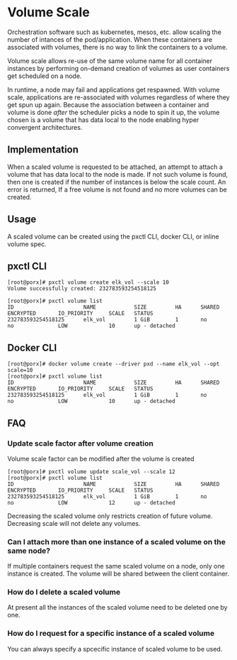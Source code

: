 # Volume Scale

Orchestration software such as kubernetes, mesos, etc.  allow scaling the
number of intances of the pod/application.  When these containers are
associated with volumes, there is no way to link the containers to a volume.

Volume scale allows re-use of the same volume name for all container instances
by performing on-demand creation of volumes as  user containers get
scheduled on a node.

In runtime, a node may fail and applications get respawned. With volume 
scale, applications are re-associated with volumes regardless of where they get
spun up again.  Because the association between a container and volume is done
*after* the scheduler picks a node to spin it up, the volume 
chosen is a volume that has data local to the node enabling hyper
convergent architectures.

## Implementation

When a scaled volume is requested to be attached, an attempt to attach a volume
that has data local to the node is made. If not such volume is found, then one is
created if the number of instances is below the scale count.  An error is
returned, If a free volume is not found and no more volumes can be created.

## Usage

A scaled volume can be created using the pxctl CLI, docker CLI, or inline
volume spec. 

## pxctl CLI

```
[root@porx]# pxctl volume create elk_vol --scale 10
Volume successfully created: 232783593254518125

[root@porx]# pxctl volume list
ID                      NAME            SIZE         HA      SHARED  ENCRYPTED       IO_PRIORITY     SCALE   STATUS
232783593254518125      elk_vol         1 GiB        1       no      no              LOW             10      up - detached

```

## Docker CLI
```
[root@porx]# docker volume create --driver pxd --name elk_vol --opt scale=10
[root@porx]# pxctl volume list
ID                      NAME            SIZE         HA      SHARED  ENCRYPTED       IO_PRIORITY     SCALE   STATUS
232783593254518125      elk_vol         1 GiB        1       no      no              LOW             10      up - detached
```

## FAQ

### Update scale factor after volume creation

Volume scale factor can be modified after the volume is created

```
[root@porx]# pxctl volume update scale_vol --scale 12
[root@porx]# pxctl volume list
ID                      NAME            SIZE         HA      SHARED  ENCRYPTED       IO_PRIORITY     SCALE   STATUS
232783593254518125      elk_vol         1 GiB        1       no      no              LOW             12      up - detached
```

Decreasing the scaled volume only restricts creation of future volume. Decreasing scale will not delete any volumes.


### Can I attach more than one instance of a scaled volume on the same node?

If multiple containers request the same scaled volume on a node, only one 
instance is created. The volume will be shared between the client container.

### How do I delete a scaled volume

At present all the instances of the scaled volume need to be deleted one by one.

### How do I request for a specific instance of a scaled volume

You can always specify a spcecific instance of scaled volume to be used.

